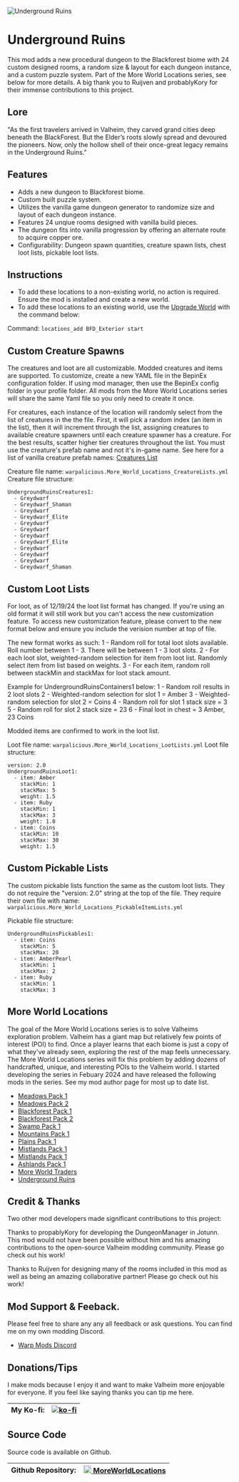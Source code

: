 ![Underground Ruins](https://i.imgur.com/dbszFfm.png)

# Underground Ruins
This mod adds a new procedural dungeon to the Blackforest biome with 24 custom designed rooms, a random size & layout for each dungeon instance, and a custom puzzle system. Part of the More World Locations series, see below for more details. A big thank you to Ruijven and probablyKory for their immense contributions to this project.

## Lore
"As the first travelers arrived in Valheim, they carved grand cities deep beneath the BlackForest. But the Elder’s roots slowly spread and devoured the pioneers. Now, only the hollow shell of their once-great legacy remains in the Underground Ruins."

## Features
- Adds a new dungeon to Blackforest biome.
- Custom built puzzle system.
- Utilizes the vanilla game dungeon generator to randomize size and layout of each dungeon instance.
- Features 24 unqiue rooms designed with vanilla build pieces.
- The dungeon fits into vanilla progression by offering an alternate route to acquire copper ore.
- Configurability: Dungeon spawn quantities, creature spawn lists, chest loot lists, pickable loot lists.

## Instructions
- To add these locations to a non-existing world, no action is required. Ensure the mod is installed and create a new world.
- To add these locations to an existing world, use the [Upgrade World](https://valheim.thunderstore.io/package/JereKuusela/Upgrade_World/) with the command below: 

Command: `locations_add BFD_Exterior start`

## Custom Creature Spawns 
The creatures and loot are all customizable. Modded creatures and items are supported. To customize, create a new YAML file in the BepinEx configuration folder. If using mod manager, then use the BepinEx config folder in your profile folder. All mods from the More World Locations series will share the same Yaml file so you only need to create it once.

For creatures, each instance of the location will randomly select from the list of creatures in the the file. First, it will pick a random index (an item in the list), then it will increment through the list, assigning creatures to available creature spawners until each creature spawner has a creature. For the best results, scatter higher tier creatures throughout the list. You must use the creature's prefab name and not it's in-game name. See here for a list of vanilla creature prefab names: [Creatures List](https://valheim-modding.github.io/Jotunn/data/prefabs/character-list.html)

Creature file name: `warpalicious.More_World_Locations_CreatureLists.yml`
Creature file structure:
```
UndergroundRuinsCreatures1:
  - Greydwarf
  - Greydwarf_Shaman
  - Greydwarf
  - Greydwarf_Elite
  - Greydwarf
  - Greydwarf
  - Greydwarf
  - Greydwarf_Elite
  - Greydwarf
  - Greydwarf
  - Greydwarf
  - Greydwarf_Shaman
```

## Custom Loot Lists
For loot, as of 12/19/24 the loot list format has changed. If you're using an old format it will still work but you can't access the new customization feature. To access new customization feature, please convert to the new format below and ensure you include the verision number at top of file.

The new format works as such: 
1 - Random roll for total loot slots available. Roll number between 1 - 3. There will be between 1 - 3 loot slots.
2 - For each loot slot, weighted-random selection for item from loot list. Randomly select item from list based on weights.
3 - For each item, random roll between stackMin and stackMax for loot stack amount.

Example for UndergroundRuinsContainers1 below:
1 - Random roll results in 2 loot slots
2 - Weighted-random selection for slot 1 = Amber
3 - Weighted-random selection for slot 2 = Coins
4 - Random roll for slot 1 stack size = 3
5 - Random roll for slot 2 stack size = 23
6 - Final loot in chest = 3 Amber, 23 Coins

Modded items are confirmed to work in the loot list.

Loot file name: `warpalicious.More_World_Locations_LootLists.yml`
Loot file structure:
```
version: 2.0
UndergroundRuinsLoot1:
  - item: Amber
    stackMin: 1
    stackMax: 5
    weight: 1.5
  - item: Ruby
    stackMin: 1
    stackMax: 3
    weight: 1.0
  - item: Coins
    stackMin: 10
    stackMax: 30
    weight: 1.5
```

## Custom Pickable Lists
The custom pickable lists function the same as the custom loot lists. They do not require the "version: 2.0" string at the top of the file. They require their own file with name: `warpalicious.More_World_Locations_PickableItemLists.yml`

Pickable file structure:
```
UndergroundRuinsPickables1:
  - item: Coins
    stackMin: 5
    stackMax: 20
  - item: AmberPearl
    stackMin: 1
    stackMax: 2
  - item: Ruby
    stackMin: 1
    stackMax: 3
```

## More World Locations
The goal of the More World Locations series is to solve Valheims exploration problem. Valheim has a giant map but relatively few points of interest (POI) to find. Once a player learns that each biome is just a copy of what they've already seen, exploring the rest of the map feels unnecessary. The More World Locations series will fix this problem by adding dozens of handcrafted, unique, and interesting POIs to the Valheim world. I started developing the series in Febuary 2024 and have released the following mods in the series. See my mod author page for most up to date list.
- [Meadows Pack 1](https://thunderstore.io/c/valheim/p/warpalicious/Meadows_Pack_1/)
- [Meadows Pack 2](https://thunderstore.io/c/valheim/p/warpalicious/Meadows_Pack_2/)
- [Blackforest Pack 1](https://thunderstore.io/c/valheim/p/warpalicious/Blackforest_Pack_1/)
- [Blackforest Pack 2](https://thunderstore.io/c/valheim/p/warpalicious/Blackforest_Pack_2/)
- [Swamp Pack 1](https://thunderstore.io/c/valheim/p/warpalicious/Swamp_Pack_1/)
- [Mountains Pack 1](https://thunderstore.io/c/valheim/p/warpalicious/Mountains_Pack_1/)
- [Plains Pack 1](https://thunderstore.io/c/valheim/p/warpalicious/Plains_Pack_1/)
- [Mistlands Pack 1](https://thunderstore.io/c/valheim/p/warpalicious/Mistlands_Pack_1/)
- [Mistlands Pack 1](https://thunderstore.io/c/valheim/p/warpalicious/Mistlands_Pack_1/)
- [Ashlands Pack 1](https://thunderstore.io/c/valheim/p/warpalicious/Ashlands_Pack_1/)
- [More World Traders](https://thunderstore.io/c/valheim/p/warpalicious/More_World_Traders/)
- [Underground Ruins](https://thunderstore.io/c/valheim/p/warpalicious/Underground_Ruins/)

## Credit & Thanks
Two other mod developers made significant contributions to this project:

Thanks to propablyKory for developing the DungeonManager in Jotunn. This mod would not have been possible without him and his amazing contributions to the open-source Valheim modding community. Please go check out his work! 

Thanks to Ruijven for designing many of the rooms included in this mod as well as being an amazing collaborative partner! Please go check out his work!

## Mod Support & Feeback.
Please feel free to share any any all feedback or ask questions. You can find me on my own modding Discord.
- [Warp Mods Discord](https://discord.gg/KjgZ63VZv5)

## Donations/Tips
I make mods because I enjoy it and want to make Valheim more enjoyable for everyone. If you feel like saying thanks you can tip me here.

| My Ko-fi: | [![ko-fi](https://ko-fi.com/img/githubbutton_sm.svg)](https://ko-fi.com/warpalicious) |
|-----------|---------------|

## Source Code
Source code is available on Github.

| Github Repository: | <img height="18" src="https://github.githubassets.com/favicons/favicon-dark.svg"></img><a href="https://github.com/jneb802/MoreWorldLocations_All"> MoreWorldLocations</a> |
|-----------|---------------|
